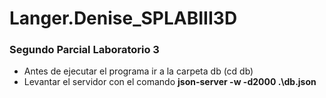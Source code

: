 # Langer.Denise_SPLABIII3D

### Segundo Parcial Laboratorio 3

- Antes de ejecutar el programa ir a la carpeta db (cd db)
- Levantar el servidor con el comando **json-server -w -d2000 .\db.json**